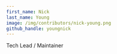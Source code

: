 ```yaml
---
first_name: Nick
last_name: Young
image: /img/contributors/nick-young.png
github_handle: youngnick
---
```

Tech Lead / Maintainer
